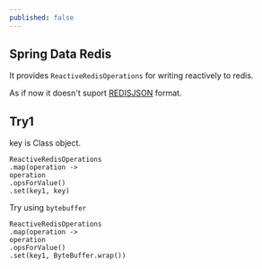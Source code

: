 ```yaml
---
published: false
---
```

## Spring Data Redis

It provides `ReactiveRedisOperations` for writing reactively to redis. 

As if now it doesn't suport [REDISJSON](https://github.com/spring-projects/spring-data-redis/issues/2429) format.

## Try1 

key is Class object. 


```
ReactiveRedisOperations
.map(operation -> 
operation
.opsForValue()
.set(key1, key)
```

Try using `bytebuffer`

```
ReactiveRedisOperations
.map(operation -> 
operation
.opsForValue()
.set(key1, ByteBuffer.wrap())
```
